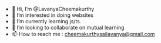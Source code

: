 - 👋 Hi, I’m @LavanyaCheemakurthy
- 👀 I’m interested in doing websites
- 🌱 I’m currently learning js/ts.
- 💞️ I’m looking to collaborate on mutual learning
- 📫 How to reach me : cheemakurthysailavanya@gmail.com

<!---
LavanyaChs/LavanyaChs is a ✨ special ✨ repository because its `README.md` (this file) appears on your GitHub profile.
You can click the Preview link to take a look at your changes.
--->
